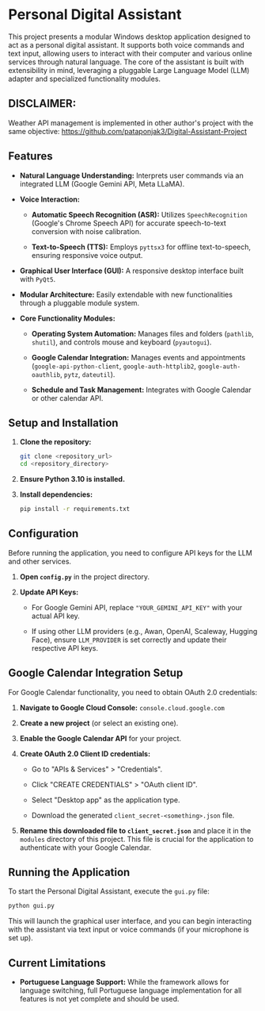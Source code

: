 # Personal Digital Assistant

This project presents a modular Windows desktop application designed to act as a personal digital assistant. It supports both voice commands and text input, allowing users to interact with their computer and various online services through natural language. The core of the assistant is built with extensibility in mind, leveraging a pluggable Large Language Model (LLM) adapter and specialized functionality modules.

## DISCLAIMER: 
Weather API management is implemented in other author's project with the same objective: https://github.com/pataponjak3/Digital-Assistant-Project

## Features

* **Natural Language Understanding:** Interprets user commands via an integrated LLM (Google Gemini API, Meta LLaMA).

* **Voice Interaction:**

    * **Automatic Speech Recognition (ASR):** Utilizes `SpeechRecognition` (Google's Chrome Speech API) for accurate speech-to-text conversion with noise calibration.

    * **Text-to-Speech (TTS):** Employs `pyttsx3` for offline text-to-speech, ensuring responsive voice output.

* **Graphical User Interface (GUI):** A responsive desktop interface built with `PyQt5`.

* **Modular Architecture:** Easily extendable with new functionalities through a pluggable module system.

* **Core Functionality Modules:**

    * **Operating System Automation:** Manages files and folders (`pathlib`, `shutil`), and controls mouse and keyboard (`pyautogui`).

    * **Google Calendar Integration:** Manages events and appointments (`google-api-python-client`, `google-auth-httplib2`, `google-auth-oauthlib`, `pytz`, `dateutil`).

    * **Schedule and Task Management:** Integrates with Google Calendar or other calendar API.

## Setup and Installation

1.  **Clone the repository:**

    ```bash
    git clone <repository_url>
    cd <repository_directory>
    ```

2.  **Ensure Python 3.10 is installed.**

3.  **Install dependencies:**
    ```bash
    pip install -r requirements.txt
    ```

## Configuration

Before running the application, you need to configure API keys for the LLM and other services.

1.  **Open `config.py`** in the project directory.

2.  **Update API Keys:**

    * For Google Gemini API, replace `"YOUR_GEMINI_API_KEY"` with your actual API key.

    * If using other LLM providers (e.g., Awan, OpenAI, Scaleway, Hugging Face), ensure `LLM_PROVIDER` is set correctly and update their respective API keys.

## Google Calendar Integration Setup

For Google Calendar functionality, you need to obtain OAuth 2.0 credentials:

1.  **Navigate to Google Cloud Console:** `console.cloud.google.com`

2.  **Create a new project** (or select an existing one).

3.  **Enable the Google Calendar API** for your project.

4.  **Create OAuth 2.0 Client ID credentials:**

    * Go to "APIs & Services" > "Credentials".

    * Click "CREATE CREDENTIALS" > "OAuth client ID".

    * Select "Desktop app" as the application type.

    * Download the generated `client_secret-<something>.json` file.

5.  **Rename this downloaded file to `client_secret.json`** and place it in the `modules` directory of this project. This file is crucial for the application to authenticate with your Google Calendar.

## Running the Application

To start the Personal Digital Assistant, execute the `gui.py` file:

```bash
python gui.py
```

This will launch the graphical user interface, and you can begin interacting with the assistant via text input or voice commands (if your microphone is set up).

## Current Limitations

* **Portuguese Language Support:** While the framework allows for language switching, full Portuguese language implementation for all features is not yet complete and should be used.
